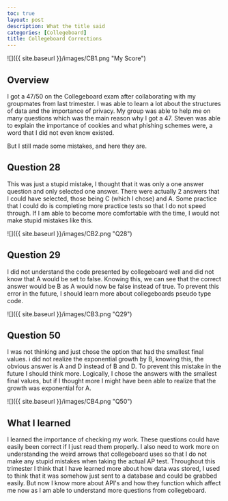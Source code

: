 ```yaml
---
toc: true
layout: post
description: What the title said
categories: [Collegeboard]
title: Collegeboard Corrections
---
```



![]({{ site.baseurl }}/images/CB1.png "My Score")

## Overview

I got a 47/50 on the Collegeboard exam after collaborating with my groupmates from last trimester. I was able to learn a lot about the structures of data and the importance of privacy. My group was able to help me on many questions which was the main reason why I got a 47. Steven was able to explain the importance of cookies and what phishing schemes were, a word that I did not even know existed.

But I still made some mistakes, and here they are.

## Question 28

This was just a stupid mistake, I thought that it was only a one answer question and only selected one answer. There were actually 2 answers that I could have selected, those being C (which I chose) and A. Some practice that I could do is completing more practice tests so that I do not speed through. If I am able to become more comfortable with the time, I would not make stupid mistakes like this.

![]({{ site.baseurl }}/images/CB2.png "Q28")

## Question 29

I did not understand the code presented by collegeboard well and did not know that A would be set to false. Knowing this, we can see that the correct answer would be B as A would now be false instead of true. To prevent this error in the future, I should learn more about collegeboards pseudo type code.

![]({{ site.baseurl }}/images/CB3.png "Q29")

## Question 50

I was not thinking and just chose the option that had the smallest final values. i did not realize the exponential growth by B, knowing this, the obvious answer is A and D instead of B and D. To prevent this mistake in the future I should think more. Logically, I chose the answers with the smallest final values, but if I thought more I might have been able to realize that the growth was exponential for A.

![]({{ site.baseurl }}/images/CB4.png "Q50")

## What I learned
I learned the importance of checking my work. These questions could have easily been correct if I just read them properly. I also need to work more on understanding the weird arrows that collegeboard uses so that I do not make any stupid mistakes when taking the actual AP test. Throughout this trimester I think that I have learned more about how data was stored, I used to think that it was somehow just sent to a database and could be grabbed easily. But now I know more about API's and how they function which affect me now as I am able to understand more questions from collegeboard.